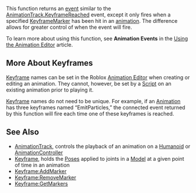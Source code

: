 This function returns an [event](https://developer.roblox.com/en-us/api-reference/datatype/RBXScriptSignal) similar to the [AnimationTrack.KeyframeReached](https://developer.roblox.com/en-us/api-reference/event/AnimationTrack/KeyframeReached) event, except it only fires when a specified [KeyframeMarker](https://developer.roblox.com/en-us/api-reference/class/KeyframeMarker) has been hit in an [animation](https://developer.roblox.com/en-us/api-reference/class/Animation). The difference allows for greater control of when the event will fire.

To learn more about using this function, see **Animation Events** in the [Using the Animation Editor](https://developer.roblox.com/en-us/articles/using-animation-editor) article.

More About Keyframes
--------------------

[Keyframe](https://developer.roblox.com/en-us/api-reference/class/Keyframe) names can be set in the Roblox [Animation Editor](https://developer.roblox.com/en-us/articles/using-animation-editor) when creating or editing an animation. They cannot, however, be set by a [Script](https://developer.roblox.com/en-us/api-reference/class/Script) on an existing animation prior to playing it.

[Keyframe](https://developer.roblox.com/en-us/api-reference/class/Keyframe) names do not need to be unique. For example, if an [Animation](https://developer.roblox.com/en-us/api-reference/class/Animation) has three keyframes named “EmitParticles,” the connected event returned by this function will fire each time one of these keyframes is reached.

See Also
--------

*   [AnimationTrack](https://developer.roblox.com/en-us/api-reference/class/AnimationTrack), controls the playback of an animation on a [Humanoid](https://developer.roblox.com/en-us/api-reference/class/Humanoid) or [AnimationController](https://developer.roblox.com/en-us/api-reference/class/AnimationController)
*   [Keyframe](https://developer.roblox.com/en-us/api-reference/class/Keyframe), holds the [Poses](https://developer.roblox.com/en-us/api-reference/class/Pose) applied to joints in a [Model](https://developer.roblox.com/en-us/api-reference/class/Model) at a given point of time in an animation
*   [Keyframe:AddMarker](https://developer.roblox.com/en-us/api-reference/function/Keyframe/AddMarker)
*   [Keyframe:RemoveMarker](https://developer.roblox.com/en-us/api-reference/function/Keyframe/RemoveMarker)
*   [Keyframe:GetMarkers](https://developer.roblox.com/en-us/api-reference/function/Keyframe/GetMarkers)